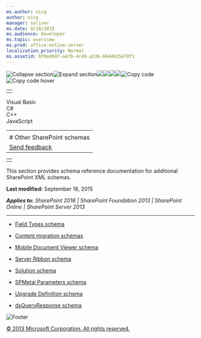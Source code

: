 ```yaml
---
ms.author: nicg
author: nicg
manager: soliver
ms.date: 9/18/2015
ms.audience: Developer
ms.topic: overview
ms.prod: office-online-server
localization_priority: Normal
ms.assetid: bf0e4b97-a47b-4c49-a336-6644925470f1
---
```


![Collapse
section](../icons/collapse_all.gif "Collapse section")![Expand
section](../icons/expand_all.gif "Expand section")![](../icons/collapse_all.gif)![](../icons/expand_all.gif)![](../icons/dropdown.gif)![](../icons/dropdownHover.gif)![Copy
code](../icons/copycode.gif "Copy code")![Copy code
hover](../icons/copycodeHighlight.gif "Copy code hover")
<table>
<tbody>
<tr class="odd">
<td align="left"></td>
</tr>
</tbody>
</table>

Visual Basic  
C\#  
C++  
JavaScript  

<table>
<tbody>
<tr class="odd">
<td align="left"><span id="runningHeaderText"></span></td>
</tr>
<tr class="even">
<td align="left"># Other SharePoint schemas</td>
</tr>
<tr class="odd">
<td align="left"><span id="headfeedbackarea" class="feedbackhead"><a href="javascript:SubmitFeedback(&#39;docthis@Microsoft.com&#39;,&#39;&#39;,&#39;&#39;,&#39;&#39;,&#39;1.0.18082.1225&#39;,&#39;%0\dThank%20you%20for%20your%20feedback.%20The%20developer%20writing%20teams%20use%20your%20feedback%20to%20improve%20documentation.%20While%20we%20are%20reviewing%20your%20feedback,%20we%20may%20send%20you%20e-mail%20to%20ask%20for%20clarification%20or%20feedback%20on%20a%20solution.%20We%20do%20not%20use%20your%20e-mail%20address%20for%20any%20other%20purpose%20and%20we%20delete%20it%20after%20we%20finish%20our%20review.%0\AFor%20further%20information%20about%20the%20privacy%20policies%20of%20Microsoft,%20please%20see%20http://privacy.microsoft.com/en-us/default.aspx.%0\A%0\d&#39;,&#39;Customer%20feedback&#39;);">Send feedback</a></span></td>
</tr>
</tbody>
</table>

<table>
<colgroup>
<col width="100%" />
</colgroup>
<tbody>
<tr class="odd">
<td align="left"></td>
</tr>
</tbody>
</table>

This section provides schema reference documentation for additional
SharePoint XML schemas.

**Last modified:** September 18, 2015

***Applies to:** SharePoint 2016 | SharePoint Foundation 2013 |
SharePoint Online | SharePoint Server 2013*


----------------------------------------------------------------------------------------------------------------------------------------------------------------------------------------------------

-   <span sdata="link">[Field Types
    schema](field-types-schema.htm)</span>

-   <span sdata="link">[Content migration
    schemas](content-migration-schemas.htm)</span>

-   <span sdata="link">[Mobile Document Viewer
    schema](mobile-document-viewer-schema.htm)</span>

-   <span sdata="link">[Server Ribbon
    schema](server-ribbon-schema.htm)</span>

-   <span sdata="link">[Solution
    schema](solution-schema.htm)</span>

-   <span sdata="link">[SPMetal Parameters
    schema](spmetal-parameters-schema.htm)</span>

-   <span sdata="link">[Upgrade Definition
    schema](upgrade-definition-schema.htm)</span>

-   <span sdata="link">[dsQueryResponse
    schema](dsqueryresponse-schema.htm)</span>

![Footer](../icons/footer.gif "Footer")

[© 2013 Microsoft Corporation. All rights
reserved.](office-2013-documentation-copyright-notice.htm)



